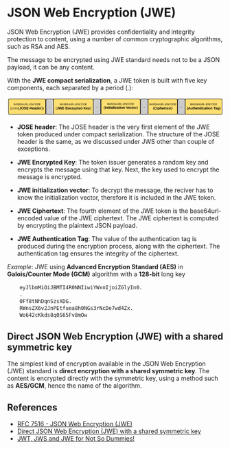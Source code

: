 # JSON Web Encryption (JWE)

JSON Web Encryption (JWE) provides confidentiality and integrity protection to 
content, using a number of common cryptographic algorithms, such as RSA and AES.

The message to be encrypted using JWE standard needs not to be a JSON payload, 
it can be any content.

With the **JWE compact serialization**, a JWE token is built with five key 
components, each separated by a period (.): 

![JWE](JWE.png)
* **JOSE header**: The JOSE header is the very first element of the JWE token produced under compact serialization. The structure of the JOSE header is the same, as we discussed under JWS other than couple of exceptions.

* **JWE Encrypted Key**: The token issuer generates a random key and encrypts the message using 
  that key. Next, the key used to encrypt the message is encrypted. 

* **JWE initialization vector**: To decrypt the message, the reciver has to know the initialization 
   vector, therefore it is included in the JWE token.

* **JWE Ciphertext**: The fourth element of the JWE token is the base64url-encoded value of the JWE 
  ciphertext. The JWE ciphertext is computed by encrypting the plaintext JSON payload.

* **JWE Authentication Tag**: The value of the authentication tag is produced during the 
    encryption process, along with the ciphertext. 
    The authentication tag ensures the integrity of the ciphertext.

_Example_: JWE using **Advanced Encryption Standard (AES)** in **Galois/Counter Mode (GCM)** 
 algorithm with a **128-bit** long key 
``` 
    eyJlbmMiOiJBMTI4R0NNIiwiYWxnIjoiZGlyIn0.
    .
    0Ff8tNhDqnSzsXDG.
    RWnsZX6v2JnPEtfuea8h0NGs3rNcDe7wd4Zx.
    Wo642cKkds8q0S65Fv8mOw
```

## Direct JSON Web Encryption (JWE) with a shared symmetric key
The simplest kind of encryption available in the JSON Web Encryption (JWE) 
standard is **direct encryption with a shared symmetric key**. 
The content is encrypted directly with the symmetric key, using a method such 
as **AES/GCM**, hence the name of the algorithm.


## References 
* [RFC 7516 - JSON Web Encryption (JWE) ](https://tools.ietf.org/html/rfc7516)
* [Direct JSON Web Encryption (JWE) with a shared symmetric key](https://connect2id.com/products/nimbus-jose-jwt/examples/jwe-with-shared-key)
* [JWT, JWS and JWE for Not So Dummies!](https://medium.facilelogin.com/jwt-jws-and-jwe-for-not-so-dummies-b63310d201a3)